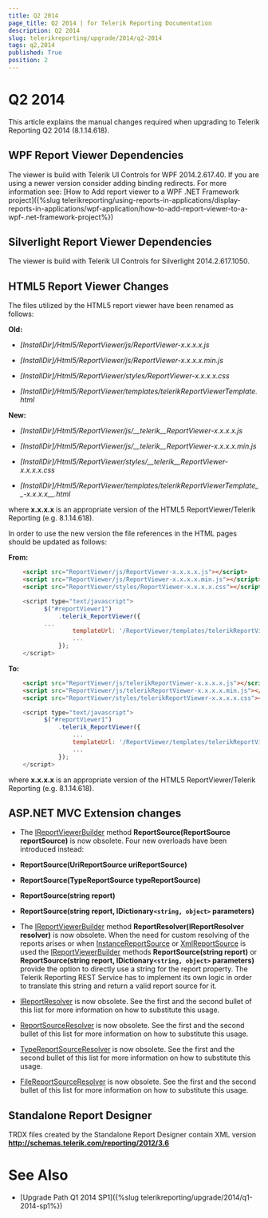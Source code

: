 ```yaml
---
title: Q2 2014
page_title: Q2 2014 | for Telerik Reporting Documentation
description: Q2 2014
slug: telerikreporting/upgrade/2014/q2-2014
tags: q2,2014
published: True
position: 2
---
```


# Q2 2014



This article explains the manual changes required when upgrading to Telerik Reporting Q2 2014 (8.1.14.618).

## WPF Report Viewer Dependencies

The viewer is build with Telerik UI Controls for WPF 2014.2.617.40. If you are using a newer version consider adding binding redirects. For more information see:           [How to Add report viewer to a WPF .NET Framework project]({%slug telerikreporting/using-reports-in-applications/display-reports-in-applications/wpf-application/how-to-add-report-viewer-to-a-wpf-.net-framework-project%})

## Silverlight Report Viewer Dependencies

The viewer is build with Telerik UI Controls for Silverlight 2014.2.617.1050.         

## HTML5 Report Viewer Changes

The files utilized by the HTML5 report viewer have been renamed as follows:

__Old:__

* *[InstallDir]/Html5/ReportViewer/js/ReportViewer-x.x.x.x.js*

* *[InstallDir]/Html5/ReportViewer/js/ReportViewer-x.x.x.x.min.js*

* *[InstallDir]/Html5/ReportViewer/styles/ReportViewer-x.x.x.x.css*

* *[InstallDir]/Html5/ReportViewer/templates/telerikReportViewerTemplate.html*

__New:__

* *[InstallDir]/Html5/ReportViewer/js/__telerik__ReportViewer-x.x.x.x.js*

* *[InstallDir]/Html5/ReportViewer/js/__telerik__ReportViewer-x.x.x.x.min.js*

* *[InstallDir]/Html5/ReportViewer/styles/__telerik__ReportViewer-x.x.x.x.css*

* *[InstallDir]/Html5/ReportViewer/templates/telerikReportViewerTemplate__-x.x.x.x__.html*

where __x.x.x.x__ is an appropriate version of the HTML5 ReportViewer/Telerik Reporting (e.g. 8.1.14.618).         

In order to use the new version the file references in the HTML pages should be updated as follows:

__From:__

	
````HTML
    <script src="ReportViewer/js/ReportViewer-x.x.x.x.js"></script>
    <script src="ReportViewer/js/ReportViewer-x.x.x.x.min.js"></script>
    <script src="ReportViewer/styles/ReportViewer-x.x.x.x.css"></script>
````



	
````JavaScript
    <script type="text/javascript">
          $("#reportViewer1")
              .telerik_ReportViewer({
          ...
                  templateUrl: '/ReportViewer/templates/telerikReportViewerTemplate.html', 
                  ...
              });
    </script>
````



__To:__

	
````HTML
    <script src="ReportViewer/js/telerikReportViewer-x.x.x.x.js"></script>
    <script src="ReportViewer/js/telerikReportViewer-x.x.x.x.min.js"></script>
    <script src="ReportViewer/styles/telerikReportViewer-x.x.x.x.css"></script>
````



	
````JavaScript
    <script type="text/javascript">
          $("#reportViewer1")
              .telerik_ReportViewer({
                  ...
                  templateUrl: '/ReportViewer/templates/telerikReportViewerTemplate-x.x.x.x.html', 
                  ...
              });
    </script>
````



where __x.x.x.x__ is an appropriate version of the HTML5 ReportViewer/Telerik Reporting (e.g. 8.1.14.618).         

## ASP.NET MVC Extension changes

* The [IReportViewerBuilder](/reporting/api/Telerik.ReportViewer.Mvc.IReportViewerBuilder) method               __ReportSource(ReportSource reportSource)__ is now obsolete. Four new overloads have been introduced instead:             

* __ReportSource(UriReportSource uriReportSource)__

* __ReportSource(TypeReportSource typeReportSource)__

* __ReportSource(string report)__

* __ReportSource(string report, IDictionary```<string, object>``` parameters)__

* The [IReportViewerBuilder](/reporting/api/Telerik.ReportViewer.Mvc.IReportViewerBuilder) method               __ReportResolver(IReportResolver resolver)__ is now obsolete. When the need for custom resolving of the reports arises or when               [InstanceReportSource](/reporting/api/Telerik.Reporting.InstanceReportSource) or [XmlReportSource](/reporting/api/Telerik.Reporting.XmlReportSource) is used the               [IReportViewerBuilder](/reporting/api/Telerik.ReportViewer.Mvc.IReportViewerBuilder) methods __ReportSource(string report)__               or __ReportSource(string report, IDictionary```<string, object>``` parameters)__ provide the option to directly use               a string for the report property. The Telerik Reporting REST Service has to implement its own logic in order to translate this string and               return a valid report source for it.             

* [IReportResolver](/reporting/api/Telerik.ReportViewer.Mvc.IReportResolver) is now obsolete.               See the first and the second bullet of this list for more information on how to substitute this usage.             

* [ReportSourceResolver](/reporting/api/Telerik.ReportViewer.Mvc.ReportSourceResolver) is now obsolete.               See the first and the second bullet of this list for more information on how to substitute this usage.             

* [TypeReportSourceResolver](/reporting/api/Telerik.ReportViewer.Mvc.TypeReportSourceResolver) is now obsolete.               See the first and the second bullet of this list for more information on how to substitute this usage.             

* [FileReportSourceResolver](/reporting/api/Telerik.ReportViewer.Mvc.FileReportSourceResolver) is now obsolete.               See the first and the second bullet of this list for more information on how to substitute this usage.             

## Standalone Report Designer

TRDX files created by the Standalone Report Designer contain XML version __http://schemas.telerik.com/reporting/2012/3.6__

# See Also


 * [Upgrade Path Q1 2014 SP1]({%slug telerikreporting/upgrade/2014/q1-2014-sp1%})
